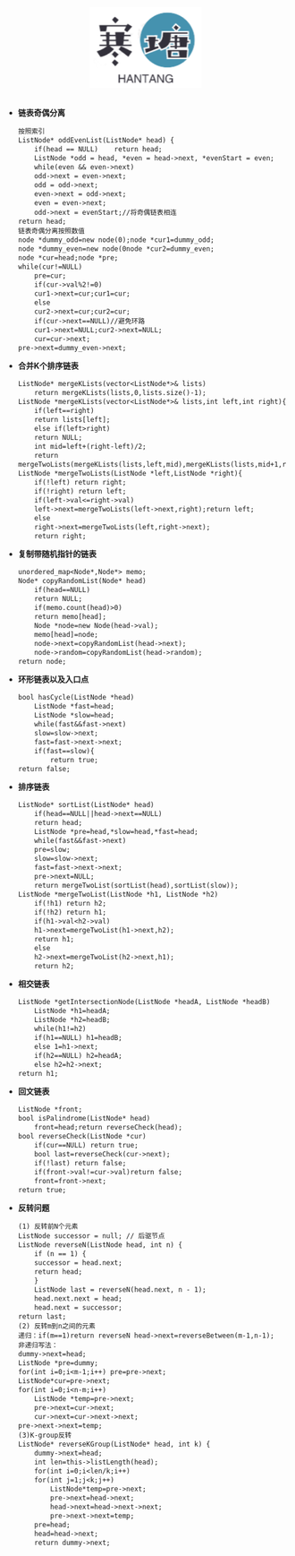 <br>

<div align="center">
    <img src="logo.jpg" width="200px">
</div>

<br>

-	**链表奇偶分离**



		按照索引
		ListNode* oddEvenList(ListNode* head) {
		    if(head == NULL)    return head;
		    ListNode *odd = head, *even = head->next, *evenStart = even;
		    while(even && even->next)
			odd->next = even->next;
			odd = odd->next;
			even->next = odd->next;
			even = even->next;
		    odd->next = evenStart;//将奇偶链表相连
		return head;
		链表奇偶分离按照数值
		node *dummy_odd=new node(0);node *cur1=dummy_odd;
		node *dummy_even=new node(0node *cur2=dummy_even;
		node *cur=head;node *pre;
		while(cur!=NULL)
		    pre=cur;
		    if(cur->val%2!=0)
			cur1->next=cur;cur1=cur;
		    else
			cur2->next=cur;cur2=cur;
		    if(cur->next==NULL)//避免环路
			cur1->next=NULL;cur2->next=NULL;
		    cur=cur->next;
		pre->next=dummy_even->next;
-	**合并K个排序链表**



		ListNode* mergeKLists(vector<ListNode*>& lists)
		    return mergeKLists(lists,0,lists.size()-1);
		ListNode *mergeKLists(vector<ListNode*>& lists,int left,int right){
		    if(left==right)
			return lists[left];
		    else if(left>right)
			return NULL;
		    int mid=left+(right-left)/2;
		    return mergeTwoLists(mergeKLists(lists,left,mid),mergeKLists(lists,mid+1,right));
		ListNode *mergeTwoLists(ListNode *left,ListNode *right){
		    if(!left) return right;
		    if(!right) return left;
		    if(left->val<=right->val)
			left->next=mergeTwoLists(left->next,right);return left;
		    else
			right->next=mergeTwoLists(left,right->next);
			return right;

-	**复制带随机指针的链表**



		unordered_map<Node*,Node*> memo;
		Node* copyRandomList(Node* head) 
		    if(head==NULL)
			return NULL;
		    if(memo.count(head)>0)
			return memo[head];
		    Node *node=new Node(head->val);
		    memo[head]=node;
		    node->next=copyRandomList(head->next);
		    node->random=copyRandomList(head->random);
		return node;
-	**环形链表以及入口点**



		bool hasCycle(ListNode *head)
		    ListNode *fast=head;
		    ListNode *slow=head;
		    while(fast&&fast->next)
			slow=slow->next;
			fast=fast->next->next;
			if(fast==slow){
			    return true;
		return false;
-	**排序链表**



		ListNode* sortList(ListNode* head)
		    if(head==NULL||head->next==NULL)
			return head;
		    ListNode *pre=head,*slow=head,*fast=head;
		    while(fast&&fast->next)
			pre=slow;
			slow=slow->next;
			fast=fast->next->next;
		    pre->next=NULL;
		    return mergeTwoList(sortList(head),sortList(slow));
		ListNode *mergeTwoList(ListNode *h1, ListNode *h2)
		    if(!h1) return h2;
		    if(!h2) return h1;
		    if(h1->val<h2->val)
			h1->next=mergeTwoList(h1->next,h2);
			return h1;
		    else
			h2->next=mergeTwoList(h2->next,h1);
			return h2;
-	**相交链表**


		ListNode *getIntersectionNode(ListNode *headA, ListNode *headB)
		    ListNode *h1=headA;
		    ListNode *h2=headB;
		    while(h1!=h2)
			if(h1==NULL) h1=headB;
			else 1=h1->next;
			if(h2==NULL) h2=headA;
			else h2=h2->next;
		return h1;
-	**回文链表**


	
		ListNode *front;
		bool isPalindrome(ListNode* head) 
		    front=head;return reverseCheck(head);
		bool reverseCheck(ListNode *cur)
		    if(cur==NULL) return true;
		    bool last=reverseCheck(cur->next);
		    if(!last) return false;
		    if(front->val!=cur->val)return false;
		    front=front->next;
		return true;

-	**反转问题**



		(1)	反转前N个元素
		ListNode successor = null; // 后驱节点
		ListNode reverseN(ListNode head, int n) {
		    if (n == 1) { 
			successor = head.next;
			return head;
		    }
		    ListNode last = reverseN(head.next, n - 1);
		    head.next.next = head;
		    head.next = successor;
		return last;
		(2)	反转m到n之间的元素
		递归：if(m==1)return reverseN head->next=reverseBetween(m-1,n-1);
		非递归写法：
		dummy->next=head;
		ListNode *pre=dummy;
		for(int i=0;i<m-1;i++) pre=pre->next;
		ListNode*cur=pre->next;
		for(int i=0;i<n-m;i++)
		    ListNode *temp=pre->next;
		    pre->next=cur->next;
		    cur->next=cur->next->next;
		pre->next->next=temp;
		(3)K-group反转
		ListNode* reverseKGroup(ListNode* head, int k) {
		    dummy->next=head;
		    int len=this->listLength(head);
		    for(int i=0;i<len/k;i++)
			for(int j=1;j<k;j++)
			    ListNode*temp=pre->next;
			    pre->next=head->next;
			    head->next=head->next->next;
			    pre->next->next=temp;
			pre=head;
			head=head->next;
		    return dummy->next;
